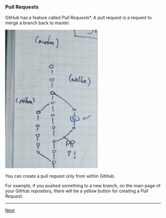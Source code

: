 ### Pull Requests

GitHub has a feature called *Pull Requests**. A pull request is a request to merge a branch back to master.

<img src="img/git-pull-request.jpg" width="300"/>

You can create a pull request only from within GitHub.

For example, if you pushed something to a new branch, on the main page of your GitHub repository, there will be a yellow button for creating a *Pull Request*.


---

[Next](11-github-pages.md)
